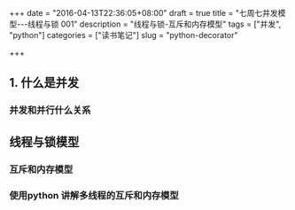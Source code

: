 +++
date = "2016-04-13T22:36:05+08:00"
draft = true
title = "七周七并发模型---线程与锁 001"
description = "线程与锁-互斥和内存模型"
tags = ["并发", "python"]
categories = ["读书笔记"]
slug = "python-decorator"

+++

## 1. 什么是并发

### 并发和并行什么关系

## 线程与锁模型

### 互斥和内存模型

### 使用python 讲解多线程的互斥和内存模型
